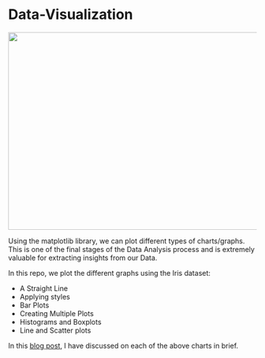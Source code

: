 # Data-Visualization
<p alig="center"><img src="https://user-images.githubusercontent.com/32167236/99835585-d1300b00-2b8a-11eb-805e-89d5413caebb.png" height=400 width=600></p>

Using the matplotlib library, we can plot different types of charts/graphs.
This is one of the final stages of the Data Analysis process and is extremely valuable for extracting insights from our Data.

In this repo, we plot the different graphs using the Iris dataset:

* A Straight Line
* Applying styles
* Bar Plots
* Creating Multiple Plots
* Histograms and Boxplots
* Line and Scatter plots

In this <a href="https://tanishkblog2020.wordpress.com/2020/11/20/5-most-frequent-charts-for-visualizing-data/">blog post</a>, I have discussed on each of the above charts in brief.
